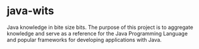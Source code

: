# java-wits
Java knowledge in bite size bits.
The purpose of this project is to aggregate knowledge and serve as a reference for the Java Programming Language and popular frameworks for developing applications with Java.

